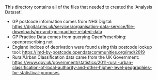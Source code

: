 This directory contains all of the files that needed to created the 'Analysis Dataset'.
- GP postcode information comes from NHS Digital: https://digital.nhs.uk/services/organisation-data-service/file-downloads/gp-and-gp-practice-related-data
- GP Practice Data comes from querying OpenPrescribing: openprescribing.net
- England indices of deprivation were found using this postcode lookup tool: https://imd-by-postcode.opendatacommunities.org/imd/2019
- Rural/Urban Classification data came from the UK Government: https://www.gov.uk/government/statistics/2011-rural-urban-classification-of-local-authority-and-other-higher-level-geographies-for-statistical-purposes
